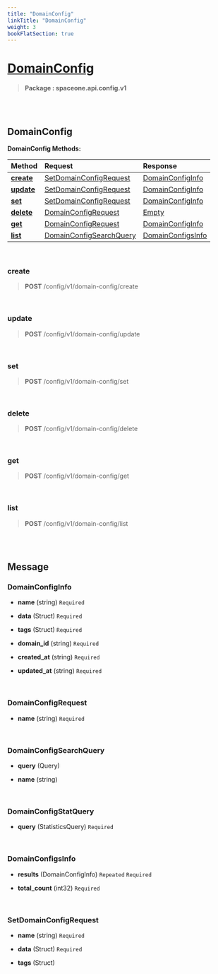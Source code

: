 ```yaml
---
title: "DomainConfig"
linkTitle: "DomainConfig"
weight: 3
bookFlatSection: true
---
```

# [DomainConfig](#DomainConfig)



>  **Package : spaceone.api.config.v1**

<br>
<br>

## DomainConfig





**DomainConfig Methods:**


| Method | Request | Response |
| :----- | :-------- | :-------- |
| [**create**](./DomainConfig#create) | [SetDomainConfigRequest](DomainConfig#setdomainconfigrequest) | [DomainConfigInfo](DomainConfig#domainconfiginfo) |
| [**update**](./DomainConfig#update) | [SetDomainConfigRequest](DomainConfig#setdomainconfigrequest) | [DomainConfigInfo](DomainConfig#domainconfiginfo) |
| [**set**](./DomainConfig#set) | [SetDomainConfigRequest](DomainConfig#setdomainconfigrequest) | [DomainConfigInfo](DomainConfig#domainconfiginfo) |
| [**delete**](./DomainConfig#delete) | [DomainConfigRequest](DomainConfig#domainconfigrequest) | [Empty](DomainConfig#empty) |
| [**get**](./DomainConfig#get) | [DomainConfigRequest](DomainConfig#domainconfigrequest) | [DomainConfigInfo](DomainConfig#domainconfiginfo) |
| [**list**](./DomainConfig#list) | [DomainConfigSearchQuery](DomainConfig#domainconfigsearchquery) | [DomainConfigsInfo](DomainConfig#domainconfigsinfo) |



    
<br>

### create





> **POST** /config/v1/domain-config/create
>






    
<br>

### update





> **POST** /config/v1/domain-config/update
>






    
<br>

### set





> **POST** /config/v1/domain-config/set
>






    
<br>

### delete





> **POST** /config/v1/domain-config/delete
>






    
<br>

### get





> **POST** /config/v1/domain-config/get
>






    
<br>

### list





> **POST** /config/v1/domain-config/list
>






    


<br>
<br>

## Message



### DomainConfigInfo
* **name** (string)   `Required` 

    
* **data** (Struct)   `Required` 

    
* **tags** (Struct)   `Required` 

    
* **domain_id** (string)   `Required` 

    
* **created_at** (string)   `Required` 

    
* **updated_at** (string)   `Required` 

    <br>

### DomainConfigRequest
* **name** (string)   `Required` 

    <br>

### DomainConfigSearchQuery
* **query** (Query)  

    
* **name** (string)  

    <br>

### DomainConfigStatQuery
* **query** (StatisticsQuery)   `Required` 

    <br>

### DomainConfigsInfo
* **results** (DomainConfigInfo)  `Repeated`    `Required` 

    
* **total_count** (int32)   `Required` 

    <br>

### SetDomainConfigRequest
* **name** (string)   `Required` 

    
* **data** (Struct)   `Required` 

    
* **tags** (Struct)  

    <br>
